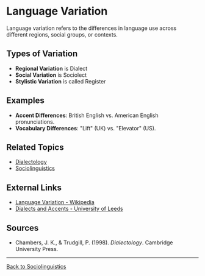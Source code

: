 # Language Variation

Language variation refers to the differences in language use across different regions, social groups, or contexts.

## Types of Variation

- **Regional Variation** is Dialect
- **Social Variation** is Sociolect
- **Stylistic Variation** is called Register

## Examples

- **Accent Differences**: British English vs. American English pronunciations.
- **Vocabulary Differences**: "Lift" (UK) vs. "Elevator" (US).



## Related Topics

- [Dialectology](Dialectology.md)
- [Sociolinguistics](Sociolinguistics.md)

## External Links

- [Language Variation - Wikipedia](https://en.wikipedia.org/wiki/Language_variation)
- [Dialects and Accents - University of Leeds](https://www.leeds.ac.uk/arts/info/125219/dialects_and_accents)

## Sources

- Chambers, J. K., & Trudgill, P. (1998). *Dialectology*. Cambridge University Press.

---

[Back to Sociolinguistics](../README.md)
